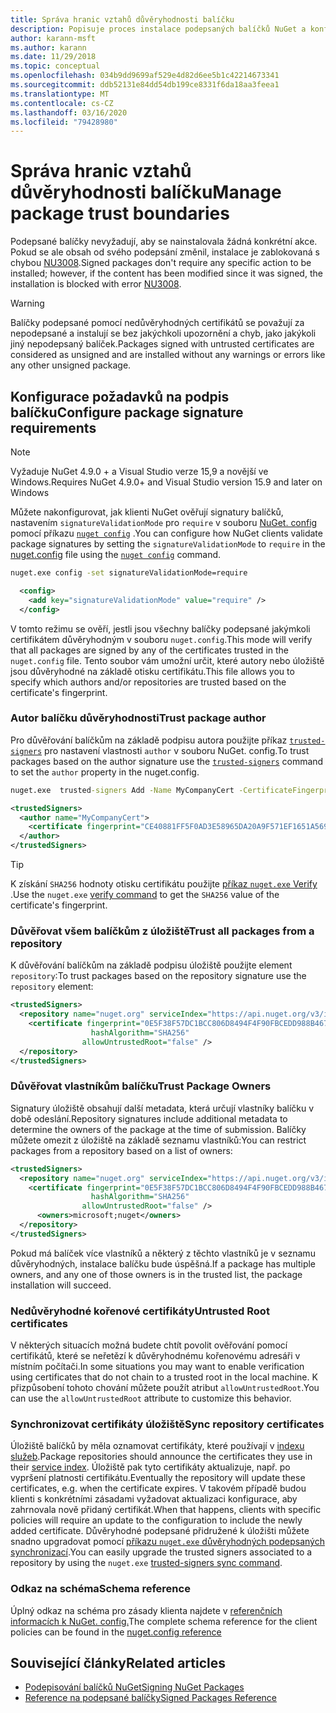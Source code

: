 ```yaml
---
title: Správa hranic vztahů důvěryhodnosti balíčku
description: Popisuje proces instalace podepsaných balíčků NuGet a konfigurace nastavení důvěryhodnosti podpisu balíčku.
author: karann-msft
ms.author: karann
ms.date: 11/29/2018
ms.topic: conceptual
ms.openlocfilehash: 034b9dd9699af529e4d82d6ee5b1c42214673341
ms.sourcegitcommit: ddb52131e84dd54db199ce8331f6da18aa3feea1
ms.translationtype: MT
ms.contentlocale: cs-CZ
ms.lasthandoff: 03/16/2020
ms.locfileid: "79428980"
---
```

# <a name="manage-package-trust-boundaries"></a><span data-ttu-id="6bcc5-103">Správa hranic vztahů důvěryhodnosti balíčku</span><span class="sxs-lookup"><span data-stu-id="6bcc5-103">Manage package trust boundaries</span></span>

<span data-ttu-id="6bcc5-104">Podepsané balíčky nevyžadují, aby se nainstalovala žádná konkrétní akce. Pokud se ale obsah od svého podepsání změnil, instalace je zablokovaná s chybou [NU3008](../reference/errors-and-warnings/NU3008.md).</span><span class="sxs-lookup"><span data-stu-id="6bcc5-104">Signed packages don't require any specific action to be installed; however, if the content has been modified since it was signed, the installation is blocked with error [NU3008](../reference/errors-and-warnings/NU3008.md).</span></span>

> [!Warning]
> <span data-ttu-id="6bcc5-105">Balíčky podepsané pomocí nedůvěryhodných certifikátů se považují za nepodepsané a instalují se bez jakýchkoli upozornění a chyb, jako jakýkoli jiný nepodepsaný balíček.</span><span class="sxs-lookup"><span data-stu-id="6bcc5-105">Packages signed with untrusted certificates are considered as unsigned and are installed without any warnings or errors like any other unsigned package.</span></span>

## <a name="configure-package-signature-requirements"></a><span data-ttu-id="6bcc5-106">Konfigurace požadavků na podpis balíčku</span><span class="sxs-lookup"><span data-stu-id="6bcc5-106">Configure package signature requirements</span></span>

> [!Note]
> <span data-ttu-id="6bcc5-107">Vyžaduje NuGet 4.9.0 + a Visual Studio verze 15,9 a novější ve Windows.</span><span class="sxs-lookup"><span data-stu-id="6bcc5-107">Requires NuGet 4.9.0+ and Visual Studio version 15.9 and later on Windows</span></span>

<span data-ttu-id="6bcc5-108">Můžete nakonfigurovat, jak klienti NuGet ověřují signatury balíčků, nastavením `signatureValidationMode` pro `require` v souboru [NuGet. config](../reference/nuget-config-file.md) pomocí příkazu [`nuget config`](../reference/cli-reference/cli-ref-config.md) .</span><span class="sxs-lookup"><span data-stu-id="6bcc5-108">You can configure how NuGet clients validate package signatures by setting the `signatureValidationMode` to `require` in the [nuget.config](../reference/nuget-config-file.md) file using the [`nuget config`](../reference/cli-reference/cli-ref-config.md) command.</span></span>

```cmd
nuget.exe config -set signatureValidationMode=require
```

```xml
  <config>
    <add key="signatureValidationMode" value="require" />
  </config>
```

<span data-ttu-id="6bcc5-109">V tomto režimu se ověří, jestli jsou všechny balíčky podepsané jakýmkoli certifikátem důvěryhodným v souboru `nuget.config`.</span><span class="sxs-lookup"><span data-stu-id="6bcc5-109">This mode will verify that all packages are signed by any of the certificates trusted in the `nuget.config` file.</span></span> <span data-ttu-id="6bcc5-110">Tento soubor vám umožní určit, které autory nebo úložiště jsou důvěryhodné na základě otisku certifikátu.</span><span class="sxs-lookup"><span data-stu-id="6bcc5-110">This file allows you to specify which authors and/or repositories are trusted based on the certificate's fingerprint.</span></span>

### <a name="trust-package-author"></a><span data-ttu-id="6bcc5-111">Autor balíčku důvěryhodnosti</span><span class="sxs-lookup"><span data-stu-id="6bcc5-111">Trust package author</span></span>

<span data-ttu-id="6bcc5-112">Pro důvěřování balíčkům na základě podpisu autora použijte příkaz [`trusted-signers`](../reference/cli-reference/cli-ref-trusted-signers.md) pro nastavení vlastnosti `author` v souboru NuGet. config.</span><span class="sxs-lookup"><span data-stu-id="6bcc5-112">To trust packages based on the author signature use the [`trusted-signers`](../reference/cli-reference/cli-ref-trusted-signers.md) command to set the `author` property in the nuget.config.</span></span>

```cmd
nuget.exe  trusted-signers Add -Name MyCompanyCert -CertificateFingerprint CE40881FF5F0AD3E58965DA20A9F571EF1651A56933748E1BF1C99E537C4E039 -FingerprintAlgorithm SHA256
```

```xml
<trustedSigners>
  <author name="MyCompanyCert">
    <certificate fingerprint="CE40881FF5F0AD3E58965DA20A9F571EF1651A56933748E1BF1C99E537C4E039" hashAlgorithm="SHA256" allowUntrustedRoot="false" />
  </author>
</trustedSigners>
```

>[!TIP]
><span data-ttu-id="6bcc5-113">K získání `SHA256` hodnoty otisku certifikátu použijte [příkaz `nuget.exe` Verify](../reference/cli-reference/cli-ref-verify.md) .</span><span class="sxs-lookup"><span data-stu-id="6bcc5-113">Use the `nuget.exe` [verify command](../reference/cli-reference/cli-ref-verify.md) to get the `SHA256` value of the certificate's fingerprint.</span></span>


### <a name="trust-all-packages-from-a-repository"></a><span data-ttu-id="6bcc5-114">Důvěřovat všem balíčkům z úložiště</span><span class="sxs-lookup"><span data-stu-id="6bcc5-114">Trust all packages from a repository</span></span>

<span data-ttu-id="6bcc5-115">K důvěřování balíčkům na základě podpisu úložiště použijte element `repository`:</span><span class="sxs-lookup"><span data-stu-id="6bcc5-115">To trust packages based on the repository signature use the `repository` element:</span></span>

```xml
<trustedSigners>  
  <repository name="nuget.org" serviceIndex="https://api.nuget.org/v3/index.json">
    <certificate fingerprint="0E5F38F57DC1BCC806D8494F4F90FBCEDD988B4676070...." 
                  hashAlgorithm="SHA256" 
                allowUntrustedRoot="false" />
  </repository>
</trustedSigners>
```

### <a name="trust-package-owners"></a><span data-ttu-id="6bcc5-116">Důvěřovat vlastníkům balíčku</span><span class="sxs-lookup"><span data-stu-id="6bcc5-116">Trust Package Owners</span></span>

<span data-ttu-id="6bcc5-117">Signatury úložiště obsahují další metadata, která určují vlastníky balíčku v době odeslání.</span><span class="sxs-lookup"><span data-stu-id="6bcc5-117">Repository signatures include additional metadata to determine the owners of the package at the time of submission.</span></span> <span data-ttu-id="6bcc5-118">Balíčky můžete omezit z úložiště na základě seznamu vlastníků:</span><span class="sxs-lookup"><span data-stu-id="6bcc5-118">You can restrict packages from a repository based on a list of owners:</span></span>

```xml
<trustedSigners>  
  <repository name="nuget.org" serviceIndex="https://api.nuget.org/v3/index.json">
    <certificate fingerprint="0E5F38F57DC1BCC806D8494F4F90FBCEDD988B4676070...." 
                  hashAlgorithm="SHA256" 
                allowUntrustedRoot="false" />
      <owners>microsoft;nuget</owners>
  </repository>
</trustedSigners>
```

<span data-ttu-id="6bcc5-119">Pokud má balíček více vlastníků a některý z těchto vlastníků je v seznamu důvěryhodných, instalace balíčku bude úspěšná.</span><span class="sxs-lookup"><span data-stu-id="6bcc5-119">If a package has multiple owners, and any one of those owners is in the trusted list, the package installation will succeed.</span></span>

### <a name="untrusted-root-certificates"></a><span data-ttu-id="6bcc5-120">Nedůvěryhodné kořenové certifikáty</span><span class="sxs-lookup"><span data-stu-id="6bcc5-120">Untrusted Root certificates</span></span>

<span data-ttu-id="6bcc5-121">V některých situacích možná budete chtít povolit ověřování pomocí certifikátů, které se neřetězí k důvěryhodnému kořenovému adresáři v místním počítači.</span><span class="sxs-lookup"><span data-stu-id="6bcc5-121">In some situations you may want to enable verification using certificates that do not chain to a trusted root in the local machine.</span></span> <span data-ttu-id="6bcc5-122">K přizpůsobení tohoto chování můžete použít atribut `allowUntrustedRoot`.</span><span class="sxs-lookup"><span data-stu-id="6bcc5-122">You can use the `allowUntrustedRoot` attribute to customize this behavior.</span></span>

### <a name="sync-repository-certificates"></a><span data-ttu-id="6bcc5-123">Synchronizovat certifikáty úložiště</span><span class="sxs-lookup"><span data-stu-id="6bcc5-123">Sync repository certificates</span></span>

<span data-ttu-id="6bcc5-124">Úložiště balíčků by měla oznamovat certifikáty, které používají v [indexu služeb](../api/service-index.md).</span><span class="sxs-lookup"><span data-stu-id="6bcc5-124">Package repositories should announce the certificates they use in their [service index](../api/service-index.md).</span></span> <span data-ttu-id="6bcc5-125">Úložiště pak tyto certifikáty aktualizuje, např. po vypršení platnosti certifikátu.</span><span class="sxs-lookup"><span data-stu-id="6bcc5-125">Eventually the repository will update these certificates, e.g. when the certificate expires.</span></span> <span data-ttu-id="6bcc5-126">V takovém případě budou klienti s konkrétními zásadami vyžadovat aktualizaci konfigurace, aby zahrnovala nově přidaný certifikát.</span><span class="sxs-lookup"><span data-stu-id="6bcc5-126">When that happens, clients with specific policies will require an update to the configuration to include the newly added certificate.</span></span> <span data-ttu-id="6bcc5-127">Důvěryhodné podepsané přidružené k úložišti můžete snadno upgradovat pomocí [příkazu `nuget.exe` důvěryhodných podepsaných synchronizací](../reference/cli-reference/cli-ref-trusted-signers.md#nuget-trusted-signers-sync--name-name).</span><span class="sxs-lookup"><span data-stu-id="6bcc5-127">You can easily upgrade the trusted signers associated to a repository by using the `nuget.exe` [trusted-signers sync command](../reference/cli-reference/cli-ref-trusted-signers.md#nuget-trusted-signers-sync--name-name).</span></span>

### <a name="schema-reference"></a><span data-ttu-id="6bcc5-128">Odkaz na schéma</span><span class="sxs-lookup"><span data-stu-id="6bcc5-128">Schema reference</span></span>

<span data-ttu-id="6bcc5-129">Úplný odkaz na schéma pro zásady klienta najdete v [referenčních informacích k NuGet. config.](../reference/nuget-config-file.md#trustedsigners-section)</span><span class="sxs-lookup"><span data-stu-id="6bcc5-129">The complete schema reference for the client policies can be found in the [nuget.config reference](../reference/nuget-config-file.md#trustedsigners-section)</span></span>

## <a name="related-articles"></a><span data-ttu-id="6bcc5-130">Související články</span><span class="sxs-lookup"><span data-stu-id="6bcc5-130">Related articles</span></span>

- [<span data-ttu-id="6bcc5-131">Podepisování balíčků NuGet</span><span class="sxs-lookup"><span data-stu-id="6bcc5-131">Signing NuGet Packages</span></span>](../create-packages/Sign-a-Package.md)
- [<span data-ttu-id="6bcc5-132">Reference na podepsané balíčky</span><span class="sxs-lookup"><span data-stu-id="6bcc5-132">Signed Packages Reference</span></span>](../reference/Signed-Packages-Reference.md)
